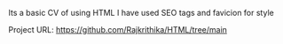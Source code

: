Its a basic CV of using HTML 
I have used SEO tags and favicion for style 

  Project URL: https://github.com/Rajkrithika/HTML/tree/main
